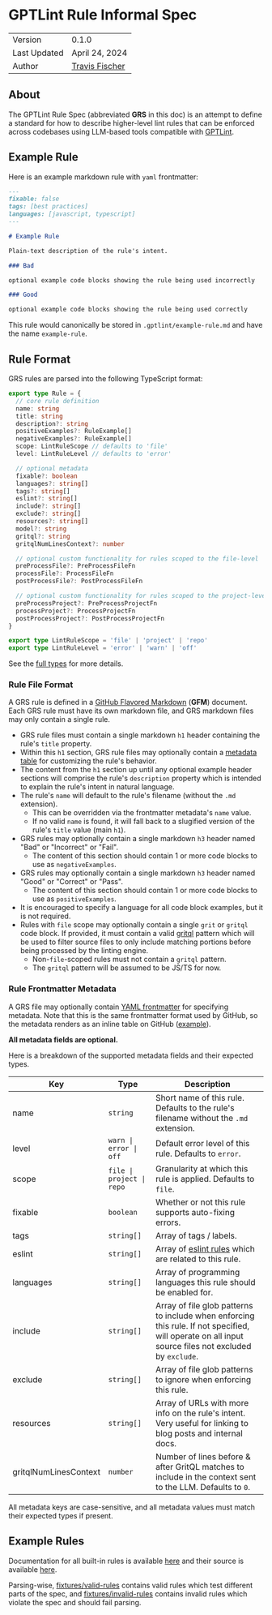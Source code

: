 # GPTLint Rule Informal Spec

<table>
<tr><td>Version</td><td>0.1.0</td></tr>
<tr><td>Last Updated</td><td>April 24, 2024</td></tr>
<tr><td>Author</td><td><a href="https://twitter.com/transitive_bs">Travis Fischer</a></td></tr>
</table>

## About

The GPTLint Rule Spec (abbreviated **GRS** in this doc) is an attempt to define a standard for how to describe higher-level lint rules that can be enforced across codebases using LLM-based tools compatible with [GPTLint](https://github.com/gptlint/gptlint).

## Example Rule

Here is an example markdown rule with `yaml` frontmatter:

```md
---
fixable: false
tags: [best practices]
languages: [javascript, typescript]
---

# Example Rule

Plain-text description of the rule's intent.

### Bad

optional example code blocks showing the rule being used incorrectly

### Good

optional example code blocks showing the rule being used correctly
```

This rule would canonically be stored in `.gptlint/example-rule.md` and have the name `example-rule`.

## Rule Format

GRS rules are parsed into the following TypeScript format:

```ts
export type Rule = {
  // core rule definition
  name: string
  title: string
  description?: string
  positiveExamples?: RuleExample[]
  negativeExamples?: RuleExample[]
  scope: LintRuleScope // defaults to 'file'
  level: LintRuleLevel // defaults to 'error'

  // optional metadata
  fixable?: boolean
  languages?: string[]
  tags?: string[]
  eslint?: string[]
  include?: string[]
  exclude?: string[]
  resources?: string[]
  model?: string
  gritql?: string
  gritqlNumLinesContext?: number

  // optional custom functionality for rules scoped to the file-level
  preProcessFile?: PreProcessFileFn
  processFile?: ProcessFileFn
  postProcessFile?: PostProcessFileFn

  // optional custom functionality for rules scoped to the project-level
  preProcessProject?: PreProcessProjectFn
  processProject?: ProcessProjectFn
  postProcessProject?: PostProcessProjectFn
}

export type LintRuleScope = 'file' | 'project' | 'repo'
export type LintRuleLevel = 'error' | 'warn' | 'off'
```

See the [full types](https://github.com/gptlint/gptlint/blob/main/src/rule.ts) for more details.

### Rule File Format

A GRS rule is defined in a [GitHub Flavored Markdown](https://github.github.com/gfm/) (**GFM**) document. Each GRS rule must have its own markdown file, and GRS markdown files may only contain a single rule.

- GRS rule files must contain a single markdown `h1` header containing the rule's `title` property.
- Within this `h1` section, GRS rule files may optionally contain a [metadata table](#rule-metadata-table) for customizing the rule's behavior.
- The content from the `h1` section up until any optional example header sections will comprise the rule's `description` property which is intended to explain the rule's intent in natural language.
- The rule's `name` will default to the rule's filename (without the `.md` extension).
  - This can be overridden via the frontmatter metadata's `name` value.
  - If no valid `name` is found, it will fall back to a slugified version of the rule's `title` value (main `h1`).
- GRS rules may optionally contain a single markdown `h3` header named "Bad" or "Incorrect" or "Fail".
  - The content of this section should contain 1 or more code blocks to use as `negativeExamples`.
- GRS rules may optionally contain a single markdown `h3` header named "Good" or "Correct" or "Pass".
  - The content of this section should contain 1 or more code blocks to use as `positiveExamples`.
- It is encouraged to specify a language for all code block examples, but it is not required.
- Rules with `file` scope may optionally contain a single `grit` or `gritql` code block. If provided, it must contain a valid [gritql](https://github.com/getgrit/gritql) pattern which will be used to filter source files to only include matching portions before being processed by the linting engine.
  - Non-`file`-scoped rules must not contain a `gritql` pattern.
  - The `gritql` pattern will be assumed to be JS/TS for now.

### Rule Frontmatter Metadata

A GRS file may optionally contain [YAML frontmatter](https://jekyllrb.com/docs/front-matter/) for specifying metadata. Note that this is the same frontmatter format used by GitHub, so the metadata renders as an inline table on GitHub ([example](https://github.com/gptlint/gptlint/blob/main/rules/always-handle-promises.md)).

**All metadata fields are optional.**

Here is a breakdown of the supported metadata fields and their expected types.

| Key                   | Type                      | Description                                                                                                                                          |
| --------------------- | ------------------------- | ---------------------------------------------------------------------------------------------------------------------------------------------------- |
| name                  | `string`                  | Short name of this rule. Defaults to the rule's filename without the `.md` extension.                                                                |
| level                 | `warn \| error \| off`    | Default error level of this rule. Defaults to `error`.                                                                                               |
| scope                 | `file \| project \| repo` | Granularity at which this rule is applied. Defaults to `file`.                                                                                       |
| fixable               | `boolean`                 | Whether or not this rule supports auto-fixing errors.                                                                                                |
| tags                  | `string[]`                | Array of tags / labels.                                                                                                                              |
| eslint                | `string[]`                | Array of [eslint rules](https://eslint.org/docs/latest/rules/) which are related to this rule.                                                       |
| languages             | `string[]`                | Array of programming languages this rule should be enabled for.                                                                                      |
| include               | `string[]`                | Array of file glob patterns to include when enforcing this rule. If not specified, will operate on all input source files not excluded by `exclude`. |
| exclude               | `string[]`                | Array of file glob patterns to ignore when enforcing this rule.                                                                                      |
| resources             | `string[]`                | Array of URLs with more info on the rule's intent. Very useful for linking to blog posts and internal docs.                                          |
| gritqlNumLinesContext | `number`                  | Number of lines before & after GritQL matches to include in the context sent to the LLM. Defaults to `0`.                                            |

All metadata keys are case-sensitive, and all metadata values must match their expected types if present.

## Example Rules

Documentation for all built-in rules is available [here](/rules) and their source is available [here](https://github.com/gptlint/gptlint/tree/main/rules).

Parsing-wise, [fixtures/valid-rules](https://github.com/gptlint/gptlint/tree/main/fixtures/valid-rules) contains valid rules which test different parts of the spec, and [fixtures/invalid-rules](https://github.com/gptlint/gptlint/tree/main/fixtures/invalid-rules) contains invalid rules which violate the spec and should fail parsing.
